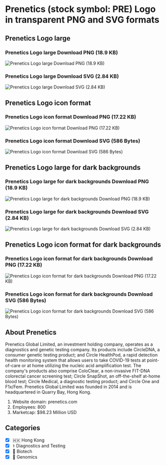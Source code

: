 # Prenetics (stock symbol: PRE) Logo in transparent PNG and SVG formats

## Prenetics Logo large

### Prenetics Logo large Download PNG (18.9 KB)

![Prenetics Logo large Download PNG (18.9 KB)](/img/orig/PRE_BIG-6a2ccd88.png)

### Prenetics Logo large Download SVG (2.84 KB)

![Prenetics Logo large Download SVG (2.84 KB)](/img/orig/PRE_BIG-5c7bd09a.svg)

## Prenetics Logo icon format

### Prenetics Logo icon format Download PNG (17.22 KB)

![Prenetics Logo icon format Download PNG (17.22 KB)](/img/orig/PRE-f185a5fc.png)

### Prenetics Logo icon format Download SVG (586 Bytes)

![Prenetics Logo icon format Download SVG (586 Bytes)](/img/orig/PRE-dc5920f0.svg)

## Prenetics Logo large for dark backgrounds

### Prenetics Logo large for dark backgrounds Download PNG (18.9 KB)

![Prenetics Logo large for dark backgrounds Download PNG (18.9 KB)](/img/orig/PRE_BIG.D-711555ce.png)

### Prenetics Logo large for dark backgrounds Download SVG (2.84 KB)

![Prenetics Logo large for dark backgrounds Download SVG (2.84 KB)](/img/orig/PRE_BIG.D-17667ecb.svg)

## Prenetics Logo icon format for dark backgrounds

### Prenetics Logo icon format for dark backgrounds Download PNG (17.22 KB)

![Prenetics Logo icon format for dark backgrounds Download PNG (17.22 KB)](/img/orig/PRE.D-df5a3114.png)

### Prenetics Logo icon format for dark backgrounds Download SVG (586 Bytes)

![Prenetics Logo icon format for dark backgrounds Download SVG (586 Bytes)](/img/orig/PRE.D-1d3fab3e.svg)

## About Prenetics

Prenetics Global Limited, an investment holding company, operates as a diagnostics and genetic testing company. Its products include CircleDNA, a consumer genetic testing product; and Circle HealthPod, a rapid detection health monitoring system that allows users to take COVID-19 tests at point-of-care or at home utilizing the nucleic acid amplification test. The company's products also comprise ColoClear, a non-invasive FIT-DNA colorectal cancer screening test; Circle SnapShot, an off-the-shelf at-home blood test; Circle Medical, a diagnostic testing product; and Circle One and F1x/Fem. Prenetics Global Limited was founded in 2014 and is headquartered in Quarry Bay, Hong Kong.

1. Website domain: prenetics.com
2. Employees: 800
3. Marketcap: $98.23 Million USD


## Categories
- [x] 🇭🇰 Hong Kong
- [x] ⚕️ Diagnostics and Testing
- [x] 🧬 Biotech
- [x] 🧬 Genomics

